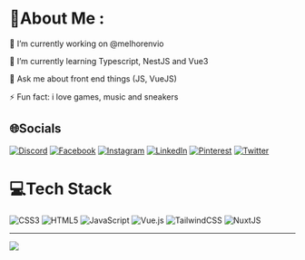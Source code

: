 # 💫About Me :
🔭 I’m currently working on @melhorenvio

🌱 I’m currently learning Typescript, NestJS and Vue3

💬 Ask me about front end things (JS, VueJS)

⚡ Fun fact: i love games, music and sneakers

## 🌐Socials
[![Discord](https://img.shields.io/badge/Discord-%237289DA.svg?logo=discord&logoColor=white)](htttps://discord.gg/TD-Juca#4786) [![Facebook](https://img.shields.io/badge/Facebook-%231877F2.svg?logo=Facebook&logoColor=white)](https://facebook.com/qix1986) [![Instagram](https://img.shields.io/badge/Instagram-%23E4405F.svg?logo=Instagram&logoColor=white)](https://instagram.com/diego.rocha1986) [![LinkedIn](https://img.shields.io/badge/LinkedIn-%230077B5.svg?logo=linkedin&logoColor=white)](https://linkedin.com/in/rochadiego) [![Pinterest](https://img.shields.io/badge/Pinterest-%23E60023.svg?logo=Pinterest&logoColor=white)](https://pinterest.com/qix1986) [![Twitter](https://img.shields.io/badge/Twitter-%231DA1F2.svg?logo=Twitter&logoColor=white)](https://twitter.com/qix1986) 

# 💻Tech Stack
![CSS3](https://img.shields.io/badge/css3-%231572B6.svg?style=for-the-badge&logo=css3&logoColor=white) ![HTML5](https://img.shields.io/badge/html5-%23E34F26.svg?style=for-the-badge&logo=html5&logoColor=white) ![JavaScript](https://img.shields.io/badge/javascript-%23323330.svg?style=for-the-badge&logo=javascript&logoColor=%23F7DF1E) ![Vue.js](https://img.shields.io/badge/vuejs-%2335495e.svg?style=for-the-badge&logo=vuedotjs&logoColor=%234FC08D) ![TailwindCSS](https://img.shields.io/badge/tailwindcss-%2338B2AC.svg?style=for-the-badge&logo=tailwind-css&logoColor=white) ![NuxtJS](https://img.shields.io/badge/Nuxt-black?style=for-the-badge&logo=nuxt.js&logoColor=white)

---
[![](https://visitcount.itsvg.in/api?id=qix1986&icon=0&color=0)](https://visitcount.itsvg.in)

